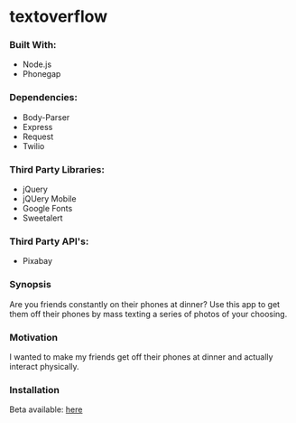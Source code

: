 # textoverflow

### Built With:

- Node.js
- Phonegap


### Dependencies:

- Body-Parser
- Express
- Request
- Twilio

### Third Party Libraries:

- jQuery
- jQUery Mobile
- Google Fonts
- Sweetalert

### Third Party API's:

- Pixabay


### Synopsis

Are you friends constantly on their phones at dinner? Use this app to get them off their phones by mass texting a series of photos of your choosing.


### Motivation

I wanted to make my friends get off their phones at dinner and actually interact physically.


### Installation

Beta available: [here](http://textoverflow.herokuapp.com/)
